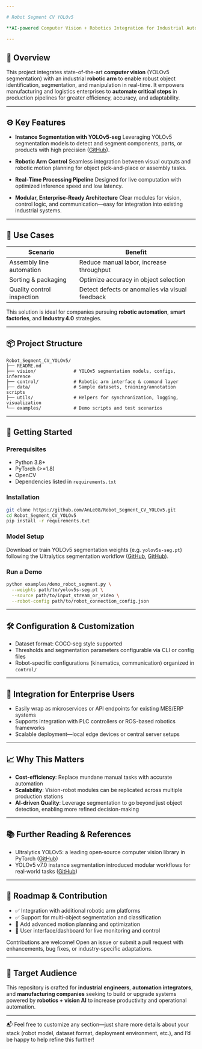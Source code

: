 ```yaml
---

# Robot Segment CV YOLOv5

**AI‑powered Computer Vision + Robotics Integration for Industrial Automation**

---
```


## 🚀 Overview

This project integrates state-of-the-art **computer vision** (YOLOv5 segmentation) with an industrial **robotic arm** to enable robust object identification, segmentation, and manipulation in real-time. It empowers manufacturing and logistics enterprises to **automate critical steps** in production pipelines for greater efficiency, accuracy, and adaptability.

---

## ⚙️ Key Features

* **Instance Segmentation with YOLOv5‑seg**
  Leveraging YOLOv5 segmentation models to detect and segment components, parts, or products with high precision ([GitHub][1]).

* **Robotic Arm Control**
  Seamless integration between visual outputs and robotic motion planning for object pick-and-place or assembly tasks.

* **Real‑Time Processing Pipeline**
  Designed for live computation with optimized inference speed and low latency.

* **Modular, Enterprise‑Ready Architecture**
  Clear modules for vision, control logic, and communication—easy for integration into existing industrial systems.

---

## 🎯 Use Cases

| Scenario                   | Benefit                                         |
| -------------------------- | ----------------------------------------------- |
| Assembly line automation   | Reduce manual labor, increase throughput        |
| Sorting & packaging        | Optimize accuracy in object selection           |
| Quality control inspection | Detect defects or anomalies via visual feedback |

This solution is ideal for companies pursuing **robotic automation**, **smart factories**, and **Industry 4.0** strategies.

---

## 📦 Project Structure

```
Robot_Segment_CV_YOLOv5/
├── README.md
├── vision/              # YOLOv5 segmentation models, configs, inference
├── control/             # Robotic arm interface & command layer
├── data/                # Sample datasets, training/annotation scripts
├── utils/               # Helpers for synchronization, logging, visualization
└── examples/            # Demo scripts and test scenarios
```

---

## 🧪 Getting Started

### Prerequisites

* Python 3.8+
* PyTorch (>=1.8)
* OpenCV
* Dependencies listed in `requirements.txt`

### Installation

```bash
git clone https://github.com/AnLe08/Robot_Segment_CV_YOLOv5.git
cd Robot_Segment_CV_YOLOv5
pip install -r requirements.txt
```

### Model Setup

Download or train YOLOv5 segmentation weights (e.g. `yolov5s-seg.pt`) following the Ultralytics segmentation workflow ([GitHub][2], [GitHub][1]).

### Run a Demo

```bash
python examples/demo_robot_segment.py \
  --weights path/to/yolov5s-seg.pt \
  --source path/to/input_stream_or_video \
  --robot-config path/to/robot_connection_config.json
```

---

## 🛠️ Configuration & Customization

* Dataset format: COCO‑seg style supported
* Thresholds and segmentation parameters configurable via CLI or config files
* Robot-specific configurations (kinematics, communication) organized in `control/`

---

## 🧩 Integration for Enterprise Users

* Easily wrap as microservices or API endpoints for existing MES/ERP systems
* Supports integration with PLC controllers or ROS-based robotics frameworks
* Scalable deployment—local edge devices or central server setups

---

## 📈 Why This Matters

* **Cost-efficiency**: Replace mundane manual tasks with accurate automation
* **Scalability**: Vision-robot modules can be replicated across multiple production stations
* **AI-driven Quality**: Leverage segmentation to go beyond just object detection, enabling more refined decision-making

---

## 📚 Further Reading & References

* Ultralytics YOLOv5: a leading open‑source computer vision library in PyTorch ([GitHub][1])
* YOLOv5 v7.0 instance segmentation introduced modular workflows for real‑world tasks ([GitHub][2])

---

## 🎯 Roadmap & Contribution

* ✅ Integration with additional robotic arm platforms
* ✅ Support for multi-object segmentation and classification
* 🚧 Add advanced motion planning and optimization
* 🚧 User interface/dashboard for live monitoring and control

Contributions are welcome! Open an issue or submit a pull request with enhancements, bug fixes, or industry-specific adaptations.

---

## 🧍 Target Audience

This repository is crafted for **industrial engineers**, **automation integrators**, and **manufacturing companies** seeking to build or upgrade systems powered by **robotics + vision AI** to increase productivity and operational automation.

---

📬 Feel free to customize any section—just share more details about your stack (robot model, dataset format, deployment environment, etc.), and I’d be happy to help refine this further!

[1]: https://github.com/ultralytics/yolov5?utm_source=chatgpt.com "YOLOv5 🚀 in PyTorch > ONNX > CoreML > TFLite"
[2]: https://github.com/ultralytics/yolov5/discussions/10258?utm_source=chatgpt.com "v7.0 - YOLOv5 SOTA Realtime Instance Segmentation"
